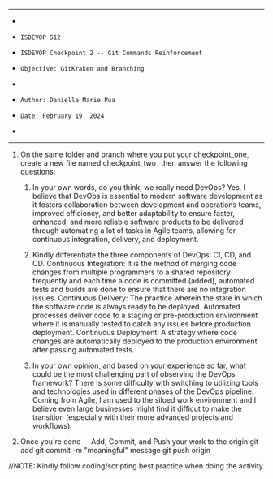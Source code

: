 **********************************************************************
*
*     ISDEVOP S12
*     ISDEVOP Checkpoint 2 -- Git Commands Reinforcement
*     Objective: GitKraken and Branching
*     
*     Author: Danielle Marie Pua
*     Date: February 19, 2024
*     
**********************************************************************

1. On the same folder and branch where you put your checkpoint_one, create a new file named checkpoint_two_<yourSurName> then answer the following questions:
	1. In your own words, do you think, we really need DevOps?
        Yes, I believe that DevOps is essential to modern software development as it fosters collaboration between development and operations teams, improved efficiency, and better adaptability to ensure faster, enhanced, and more reliable software products to be delivered through automating a lot of tasks in Agile teams, allowing for continuous integration, delivery, and deployment.

	2. Kindly differentiate the three components of DevOps: CI, CD, and CD.
        Continuous Integration:
            It is the method of merging code changes from multiple programmers to a shared repository frequently and each time a code is committed (added), automated tests and builds are done to ensure that there are no integration issues.
        Continuous Delivery:
            The practice wherein the state in which the software code is always ready to be deployed. Automated processes deliver code to a staging or pre-production environment where it is manually tested to catch any issues before production deployment.
        Continuous Deployment:
            A strategy where code changes are automatically deployed to the production environment after passing automated tests.
	3. In your own opinion, and based on your experience so far, what could be the most challenging part of observing the DevOps framework?
        There is some difficulty with switching to utilizing tools and technologies used in different phases of the DevOps pipeline. Coming from Agile, I am used to the siloed work environment and I believe even large businesses might find it difficut to make the transition (especially with their more advanced projects and workflows).
2. Once you're done -- Add, Commit, and Push your work to the origin
	git add <filename>
	git commit -m "meaningful" message
	git push origin


//NOTE: Kindly follow coding/scripting best practice when doing the activity